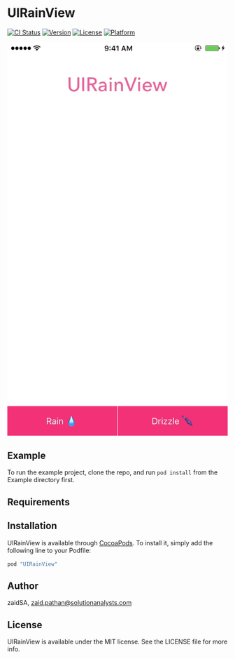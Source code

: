 # UIRainView

[![CI Status](http://img.shields.io/travis/zaidSA/UIRainView.svg?style=flat)](https://travis-ci.org/zaidSA/UIRainView)
[![Version](https://img.shields.io/cocoapods/v/UIRainView.svg?style=flat)](http://cocoapods.org/pods/UIRainView)
[![License](https://img.shields.io/cocoapods/l/UIRainView.svg?style=flat)](http://cocoapods.org/pods/UIRainView)
[![Platform](https://img.shields.io/cocoapods/p/UIRainView.svg?style=flat)](http://cocoapods.org/pods/UIRainView)

![UIRainView](https://github.com/ZaidPathan/UIRainView/blob/master/GIF/UIRainView.gif)

## Example

To run the example project, clone the repo, and run `pod install` from the Example directory first.

## Requirements

## Installation

UIRainView is available through [CocoaPods](http://cocoapods.org). To install
it, simply add the following line to your Podfile:

```ruby
pod "UIRainView"
```

## Author

zaidSA, zaid.pathan@solutionanalysts.com

## License

UIRainView is available under the MIT license. See the LICENSE file for more info.
